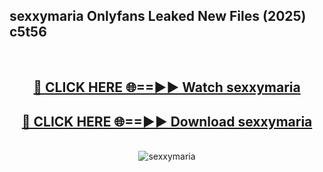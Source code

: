<h2>sexxymaria Onlyfans Leaked New Files (2025) c5t56</h2>
<br>
<div align="center">
<h2><a href="https://mediafiles.top/sexxymaria&ref=git" rel="nofollow">🔴 CLICK HERE 🌐==►► Watch sexxymaria</a></h2>
<h2><a href="https://mediafiles.top/sexxymaria&ref=git" rel="nofollow">🔴 CLICK HERE 🌐==►► Download sexxymaria</a></h2>
<br>
<a href="https://mediafiles.top/sexxymaria&ref=git" rel="nofollow" data-target="animated-image.originalLink"><img src="https://i.ibb.co.com/xMMVF88/686577567.gif" alt="sexxymaria" style="max-width: 100%; display: inline-block;" data-target="animated-image.originalImage"></a>
</div>
<br>
<br>